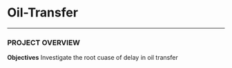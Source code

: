 # Oil-Transfer
---
### PROJECT OVERVIEW
**Objectives**
Investigate the root cuase of delay in oil transfer
